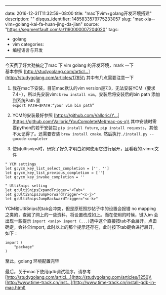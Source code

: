 
---
date: 2016-12-31T11:32:59+08:00
title: "mac下vim&#43;golang开发环境搭建"
description: ""
disqus_identifier: 1485833579775233057
slug: "mac-xia--vim&#43;golang-kai-fa-huan-jing-da-jian"
source: "https://segmentfault.com/a/1190000007204020"
tags: 
- golang 
- vim 
categories:
- 编程语言与开发
---

今天费了好大劲搞定了mac 下 vim golang 的开发环境，mark 一下\
基本参照
[http://studygolang.com/articl...](http://studygolang.com/articles/1785)\
其中有几点需要注意一下

1.  我在mac下安装，目前mac默认的vim
    version是7.3，无法安装YCM（要求7.4+），所以先安装vim:
    `brew install vim`。安装后将安装后的bin path 添加到系统Path 里\
    `export PATH=$PATH:“your vim bin path”`

2.  YCM的安装最好参照
    [https://github.com/Valloric/Y...](https://github.com/Valloric/YouCompleteMe#mac-os-x)\
    其中安装时需要python的若干安装包 `pip install future`,
    `pip install requests`，其他不太记得了。还需要安装
    `brew install cmake`. 然后执行`./install.py --gocode-completer`

3.  使用ultisnips时，研究了好久才明白如何使用它进行展开，且看我的.vimrc文件

<!-- -->

    " YCM settings
    let g:ycm_key_list_select_completion = ['', '']
    let g:ycm_key_list_previous_completion = ['']
    let g:ycm_key_invoke_completion = ''

    " UltiSnips setting
    let g:UltiSnipsExpandTrigger="<Tab>"
    let g:UltiSnipsJumpForwardTrigger="<c-j>"
    let g:UltiSnipsJumpBackwardTrigger="<c-k>"

YCM和UltiSnips的tab会冲突，但是原班照抄帖子中的设置会报错 no mapping
之类的，查阅了网上的一些资料，将设置改成如上。而在使用的时候，键入im
会出现一些提示
`import <snip> import (...)`选中这个直接按tab不会展开，点击确定，会补全import,
此时以上的那个提示还存在，此时按下tab键会进行展开，如下：

    import (
        "package"
    )

至此，golang 环境配置完毕

最后，关于mac下使用gdb调试程序，请参考\
[http://studygolang.com/articl...](http://studygolang.com/articles/1250)\
[http://www.time-track.cn/inst...](http://www.time-track.cn/install-gdb-in-mac.html)

